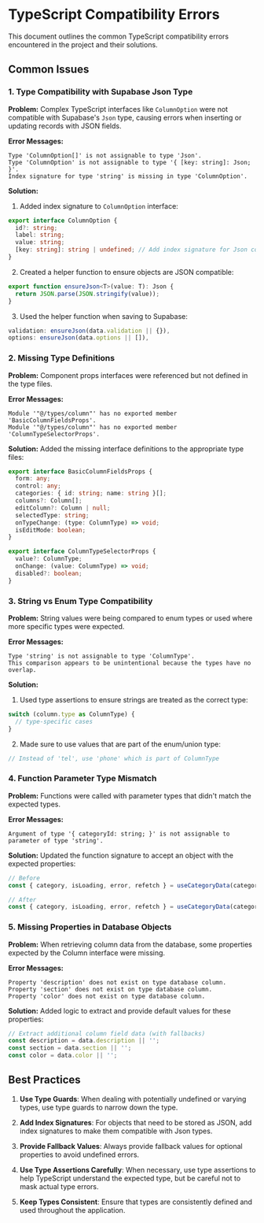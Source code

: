 
# TypeScript Compatibility Errors

This document outlines the common TypeScript compatibility errors encountered in the project and their solutions.

## Common Issues

### 1. Type Compatibility with Supabase Json Type

**Problem:** 
Complex TypeScript interfaces like `ColumnOption` were not compatible with Supabase's `Json` type, causing errors when inserting or updating records with JSON fields.

**Error Messages:**
```
Type 'ColumnOption[]' is not assignable to type 'Json'.
Type 'ColumnOption' is not assignable to type '{ [key: string]: Json; }'.
Index signature for type 'string' is missing in type 'ColumnOption'.
```

**Solution:**
1. Added index signature to `ColumnOption` interface:
```typescript
export interface ColumnOption {
  id?: string;
  label: string;
  value: string;
  [key: string]: string | undefined; // Add index signature for Json compatibility
}
```

2. Created a helper function to ensure objects are JSON compatible:
```typescript
export function ensureJson<T>(value: T): Json {
  return JSON.parse(JSON.stringify(value));
}
```

3. Used the helper function when saving to Supabase:
```typescript
validation: ensureJson(data.validation || {}),
options: ensureJson(data.options || []),
```

### 2. Missing Type Definitions

**Problem:**
Component props interfaces were referenced but not defined in the type files.

**Error Messages:**
```
Module '"@/types/column"' has no exported member 'BasicColumnFieldsProps'.
Module '"@/types/column"' has no exported member 'ColumnTypeSelectorProps'.
```

**Solution:**
Added the missing interface definitions to the appropriate type files:

```typescript
export interface BasicColumnFieldsProps {
  form: any;
  control: any;
  categories: { id: string; name: string }[];
  columns?: Column[];
  editColumn?: Column | null;
  selectedType: string;
  onTypeChange: (type: ColumnType) => void;
  isEditMode: boolean;
}

export interface ColumnTypeSelectorProps {
  value?: ColumnType;
  onChange: (value: ColumnType) => void;
  disabled?: boolean;
}
```

### 3. String vs Enum Type Compatibility

**Problem:**
String values were being compared to enum types or used where more specific types were expected.

**Error Messages:**
```
Type 'string' is not assignable to type 'ColumnType'.
This comparison appears to be unintentional because the types have no overlap.
```

**Solution:**
1. Used type assertions to ensure strings are treated as the correct type:
```typescript
switch (column.type as ColumnType) {
  // type-specific cases
}
```

2. Made sure to use values that are part of the enum/union type:
```typescript
// Instead of 'tel', use 'phone' which is part of ColumnType
```

### 4. Function Parameter Type Mismatch

**Problem:**
Functions were called with parameter types that didn't match the expected types.

**Error Messages:**
```
Argument of type '{ categoryId: string; }' is not assignable to parameter of type 'string'.
```

**Solution:**
Updated the function signature to accept an object with the expected properties:
```typescript
// Before
const { category, isLoading, error, refetch } = useCategoryData(categoryId);

// After
const { category, isLoading, error, refetch } = useCategoryData(categoryId ? { categoryId } : { });
```

### 5. Missing Properties in Database Objects

**Problem:**
When retrieving column data from the database, some properties expected by the Column interface were missing.

**Error Messages:**
```
Property 'description' does not exist on type database column.
Property 'section' does not exist on type database column.
Property 'color' does not exist on type database column.
```

**Solution:**
Added logic to extract and provide default values for these properties:
```typescript
// Extract additional column field data (with fallbacks)
const description = data.description || '';
const section = data.section || '';
const color = data.color || '';
```

## Best Practices

1. **Use Type Guards**: When dealing with potentially undefined or varying types, use type guards to narrow down the type.

2. **Add Index Signatures**: For objects that need to be stored as JSON, add index signatures to make them compatible with Json types.

3. **Provide Fallback Values**: Always provide fallback values for optional properties to avoid undefined errors.

4. **Use Type Assertions Carefully**: When necessary, use type assertions to help TypeScript understand the expected type, but be careful not to mask actual type errors.

5. **Keep Types Consistent**: Ensure that types are consistently defined and used throughout the application.
